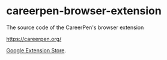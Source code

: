 # careerpen-browser-extension
The source code of the CareerPen's browser extension

https://careerpen.org/

[Google Extension Store](https://chrome.google.com/webstore/detail/careerpen/ikeanokkabejgilanijljkkgeiliopcp).
